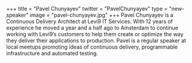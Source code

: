 +++
title = "Pavel Chunyayev"
twitter = "PavelChunyayev"
type = "new-speaker"
image = "pavel-chunyayev.jpg"
+++
Pavel Chunyayev is a Continuous Delivery Architect at Levi9 IT Services. With 12 years of experience he moved a year and a half ago to Amsterdam to continue working with Levi9’s customers to help them create or optimize the way they deliver their applications to production. Pavel is a regular speaker at local meetups promoting ideas of continuous delivery, programmable infrastructure and automated testing.